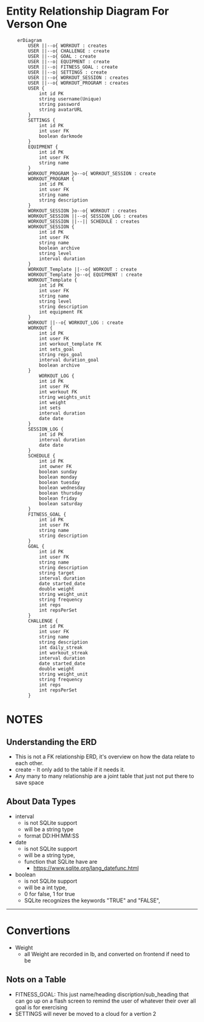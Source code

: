 # Entity Relationship Diagram For Verson One

```mermaid
	erDiagram
		USER ||--o{ WORKOUT : creates
		USER ||--o{ CHALLENGE : create
		USER ||--o{ GOAL : create
		USER ||--o| EQUIPMENT : create
		USER ||--o| FITNESS_GOAL : create
		USER ||--o| SETTINGS : create
		USER ||--o{ WORKOUT_SESSION : creates
		USER ||--o{ WORKOUT_PROGRAM : creates
		USER {
			int id PK
			string username(Unique)
			string password
			string avatarURL
		}
		SETTINGS {
			int id PK
			int user FK
			boolean darkmode
		}
		EQUIPMENT {
			int id PK
			int user FK
			string name
		}
		WORKOUT_PROGRAM }o--o{ WORKOUT_SESSION : create
		WORKOUT_PROGRAM {
			int id PK
			int user FK
			string name
			string description
		}
		WORKOUT_SESSION }o--o{ WORKOUT : creates
		WORKOUT_SESSION ||--o{ SESSION_LOG : creates
		WORKOUT_SESSION ||--|| SCHEDULE : creates
		WORKOUT_SESSION {
			int id PK
			int user FK
			string name
			boolean archive
			string level
			interval duration
		}
		WORKOUT_Template ||--o{ WORKOUT : create
		WORKOUT_Template }o--o{ EQUIPMENT : create
		WORKOUT_Template {
			int id PK
			int user FK
			string name
			string level
			string description
			int equipment FK
		}
		WORKOUT ||--o{ WORKOUT_LOG : create
		WORKOUT {
			int id PK
			int user FK
			int workout_template FK
			int sets_goal
			string reps_goal
			interval duration_goal
			boolean archive
		}
			WORKOUT_LOG {
			int id PK
			int user FK
			int workout FK
			string weights_unit
			int weight
			int sets
			interval duration
			date date
		}
		SESSION_LOG {
			int id PK
			interval duration
			date date
		}
		SCHEDULE {
			int id PK
			int owner FK
			boolean sunday
			boolean monday
			boolean tuesday
			boolean wednesday
			boolean thursday
			boolean friday
			boolean saturday
		}
		FITNESS_GOAL {
			int id PK
			int user FK
			string name
			string description
		}
		GOAL {
			int id PK
			int user FK
			string name
			string description
			string target
			interval duration
			date started_date
			double weight
			string weight_unit
			string frequency
			int reps
			int repsPerSet
		}
		CHALLENGE {
			int id PK
			int user FK
			string name
			string description
			int daily_streak
			int workout_streak
			interval duration
			date started_date
			double weight
			string weight_unit
			string frequency
			int reps
			int repsPerSet
		}
```

# NOTES

## Understanding the ERD

-  This is not a FK relationship ERD, it's overview on how the data relate to each other.
-  create - It only add to the table if it needs it.
-  Any many to many relationship are a joint table that just not put there to save space

## About Data Types

-  interval
   -  is not SQLite support
   -  will be a string type
   -  format DD:HH:MM:SS
-  date
   -  is not SQLite support
   -  will be a string type,
   -  function that SQLite have are
      -  https://www.sqlite.org/lang_datefunc.html
-  boolean
   -  is not SQLite support
   -  will be a int type,
   -  0 for false, 1 for true
   -  SQLite recognizes the keywords "TRUE" and "FALSE",

---

# Convertions

-  Weight
   -  all Weight are recorded in lb, and converted on frontend if need to be

## Nots on a Table

-  FITNESS_GOAL: This just name/heading discription/sub_heading that can go up on a flash screen to remind the user of whatever their over all goal is for exercising
-  SETTINGS will never be moved to a cloud for a vertion 2
